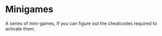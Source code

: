 # Minigames

A series of mini-games, if you can figure out the cheatcodes required to activate them.
